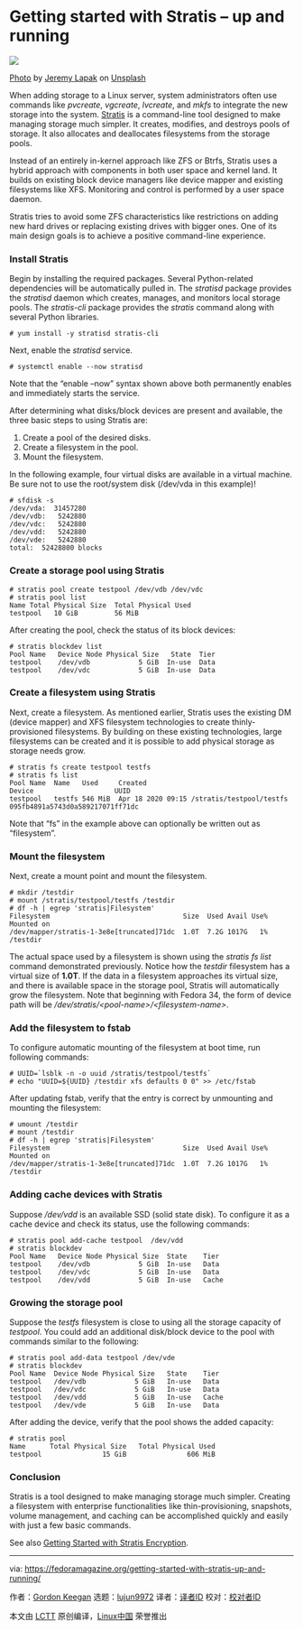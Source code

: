 [#]: collector: (lujun9972)
[#]: translator: ( )
[#]: reviewer: ( )
[#]: publisher: ( )
[#]: url: ( )
[#]: subject: (Getting started with Stratis – up and running)
[#]: via: (https://fedoramagazine.org/getting-started-with-stratis-up-and-running/)
[#]: author: (Gordon Keegan https://fedoramagazine.org/author/gmkeegan/)

Getting started with Stratis – up and running
======

![][1]

[Photo][2] by [Jeremy Lapak][3] on [Unsplash][4]

When adding storage to a Linux server, system administrators often use commands like _pvcreate_, _vgcreate_, _lvcreate_, and _mkfs_ to integrate the new storage into the system. [Stratis][5] is a command-line tool designed to make managing storage much simpler. It creates, modifies, and destroys pools of storage. It also allocates and deallocates filesystems from the storage pools.

Instead of an entirely in-kernel approach like ZFS or Btrfs, Stratis uses a hybrid approach with components in both user space and kernel land. It builds on existing block device managers like device mapper and existing filesystems like XFS. Monitoring and control is performed by a user space daemon.

Stratis tries to avoid some ZFS characteristics like restrictions on adding new hard drives or replacing existing drives with bigger ones. One of its main design goals is to achieve a positive command-line experience.

### Install Stratis

Begin by installing the required packages. Several Python-related dependencies will be automatically pulled in. The _stratisd_ package provides the _stratisd_ daemon which creates, manages, and monitors local storage pools. The _stratis-cli_ package provides the _stratis_ command along with several Python libraries.

```
# yum install -y stratisd stratis-cli
```

Next, enable the _stratisd_ service.

```
# systemctl enable --now stratisd
```

Note that the “enable –now” syntax shown above both permanently enables and immediately starts the service.

After determining what disks/block devices are present and available, the three basic steps to using Stratis are:

  1. Create a pool of the desired disks.
  2. Create a filesystem in the pool.
  3. Mount the filesystem.



In the following example, four virtual disks are available in a virtual machine. Be sure not to use the root/system disk (/dev/vda in this example)!

```
# sfdisk -s
/dev/vda:  31457280
/dev/vdb:   5242880
/dev/vdc:   5242880
/dev/vdd:   5242880
/dev/vde:   5242880
total:  52428800 blocks
```

### Create a storage pool using Stratis

```
# stratis pool create testpool /dev/vdb /dev/vdc
# stratis pool list
Name Total Physical Size  Total Physical Used
testpool   10 GiB         56 MiB
```

After creating the pool, check the status of its block devices:

```
# stratis blockdev list
Pool Name   Device Node Physical Size   State  Tier
testpool    /dev/vdb            5 GiB  In-use  Data
testpool    /dev/vdc            5 GiB  In-use  Data
```

### Create a filesystem using Stratis

Next, create a filesystem. As mentioned earlier, Stratis uses the existing DM (device mapper) and XFS filesystem technologies to create thinly-provisioned filesystems. By building on these existing technologies, large filesystems can be created and it is possible to add physical storage as storage needs grow.

```
# stratis fs create testpool testfs
# stratis fs list
Pool Name  Name   Used     Created                                 Device                    UUID
testpool   testfs 546 MiB  Apr 18 2020 09:15 /stratis/testpool/testfs  095fb4891a5743d0a589217071ff71dc
```

Note that “fs” in the example above can optionally be written out as “filesystem”.

### Mount the filesystem

Next, create a mount point and mount the filesystem.

```
# mkdir /testdir
# mount /stratis/testpool/testfs /testdir
# df -h | egrep 'stratis|Filesystem'
Filesystem                                 Size  Used Avail Use% Mounted on
/dev/mapper/stratis-1-3e8e[truncated]71dc  1.0T  7.2G 1017G   1% /testdir
```

The actual space used by a filesystem is shown using the _stratis fs list_ command demonstrated previously. Notice how the _testdir_ filesystem has a virtual size of **1.0T**. If the data in a filesystem approaches its virtual size, and there is available space in the storage pool, Stratis will automatically grow the filesystem. Note that beginning with Fedora 34, the form of device path will be _/dev/stratis/&lt;pool-name&gt;/&lt;filesystem-name&gt;_.

### Add the filesystem to fstab

To configure automatic mounting of the filesystem at boot time, run following commands:

```
# UUID=`lsblk -n -o uuid /stratis/testpool/testfs`
# echo "UUID=${UUID} /testdir xfs defaults 0 0" >> /etc/fstab
```

After updating fstab, verify that the entry is correct by unmounting and mounting the filesystem:

```
# umount /testdir
# mount /testdir
# df -h | egrep 'stratis|Filesystem'
Filesystem                                 Size  Used Avail Use% Mounted on
/dev/mapper/stratis-1-3e8e[truncated]71dc  1.0T  7.2G 1017G   1% /testdir
```

### Adding cache devices with Stratis

Suppose _/dev/vdd_ is an available SSD (solid state disk). To configure it as a cache device and check its status, use the following commands:

```
# stratis pool add-cache testpool  /dev/vdd
# stratis blockdev
Pool Name   Device Node Physical Size  State    Tier
testpool    /dev/vdb            5 GiB  In-use   Data
testpool    /dev/vdc            5 GiB  In-use   Data
testpool    /dev/vdd            5 GiB  In-use   Cache
```

### Growing the storage pool

Suppose the _testfs_ filesystem is close to using all the storage capacity of _testpool_. You could add an additional disk/block device to the pool with commands similar to the following:

```
# stratis pool add-data testpool /dev/vde
# stratis blockdev
Pool Name  Device Node Physical Size   State    Tier
testpool   /dev/vdb            5 GiB   In-use   Data
testpool   /dev/vdc            5 GiB   In-use   Data
testpool   /dev/vdd            5 GiB   In-use   Cache
testpool   /dev/vde            5 GiB   In-use   Data
```

After adding the device, verify that the pool shows the added capacity:

```
# stratis pool
Name      Total Physical Size   Total Physical Used
testpool               15 GiB               606 MiB
```

### Conclusion

Stratis is a tool designed to make managing storage much simpler. Creating a filesystem with enterprise functionalities like thin-provisioning, snapshots, volume management, and caching can be accomplished quickly and easily with just a few basic commands.

See also [Getting Started with Stratis Encryption][6].

--------------------------------------------------------------------------------

via: https://fedoramagazine.org/getting-started-with-stratis-up-and-running/

作者：[Gordon Keegan][a]
选题：[lujun9972][b]
译者：[译者ID](https://github.com/译者ID)
校对：[校对者ID](https://github.com/校对者ID)

本文由 [LCTT](https://github.com/LCTT/TranslateProject) 原创编译，[Linux中国](https://linux.cn/) 荣誉推出

[a]: https://fedoramagazine.org/author/gmkeegan/
[b]: https://github.com/lujun9972
[1]: https://fedoramagazine.org/wp-content/uploads/2020/11/stratis-up-and-running-816x345.jpg
[2]: https://unsplash.com/photos/CVvFVQ_-oUg
[3]: https://unsplash.com/@jeremy_justin?utm_source=unsplash&utm_medium=referral&utm_content=creditCopyText
[4]: https://unsplash.com/s/photos/runner?utm_source=unsplash&utm_medium=referral&utm_content=creditCopyText
[5]: https://stratis-storage.github.io/
[6]: https://fedoramagazine.org/getting-started-with-stratis-encryption/
